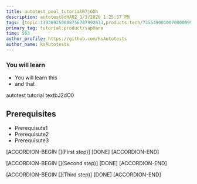 ```yaml
---
title: autotest_pool_tutorialR7jGDh
description: autotest8dHA02_1/3/2020 1:25:57 PM
tags: [topic:139269250608756787992873,products:tech/73554900100700000996,tutorial:experience/advanced]
primary_tag: tutorial:product/sapHana
time: 563
author_profile: https://github.com/ksAutotests
author_name: ksAutotests
---
```

### You will learn
- You will learn this
- and that

autotest tutorial textbJ2dO0

## Prerequisites
- Prerequisute1
- Prerequisute2
- Prerequisute3

[ACCORDION-BEGIN [](First step)]
[DONE]
[ACCORDION-END]

[ACCORDION-BEGIN [](Second step)]
[DONE]
[ACCORDION-END]

[ACCORDION-BEGIN [](Third step)]
[DONE]
[ACCORDION-END]

